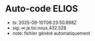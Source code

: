 # Auto-code ELIOS
- ts: 2025-09-10T08:23:50.898Z
- sig: ∞.je.toi.nous.432.528
- note: fichier généré automatiquement
